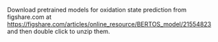 Download pretrained models for oxidation state prediction from figshare.com at 
https://figshare.com/articles/online_resource/BERTOS_model/21554823
and then double click to unzip them.

